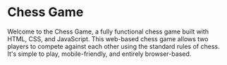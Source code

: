 # Chess Game
Welcome to the Chess Game, a fully functional chess game built with HTML, CSS, and JavaScript. This web-based chess game allows two players to compete against each other using the standard rules of chess. It's simple to play, mobile-friendly, and entirely browser-based.
